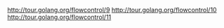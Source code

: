 http://tour.golang.org/flowcontrol/9
http://tour.golang.org/flowcontrol/10
http://tour.golang.org/flowcontrol/11
